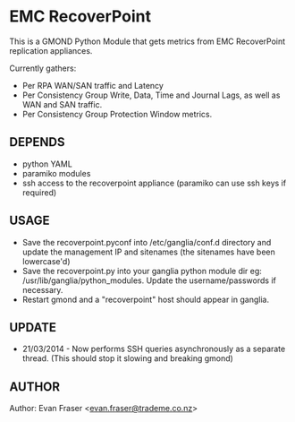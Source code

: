 EMC RecoverPoint
===============

This is a GMOND Python Module that gets metrics from EMC RecoverPoint replication appliances.

Currently gathers:
  * Per RPA WAN/SAN traffic and Latency
  * Per Consistency Group Write, Data, Time and Journal Lags, as well as WAN and SAN traffic.
  * Per Consistency Group Protection Window metrics.

## DEPENDS
  * python YAML
  * paramiko modules
  * ssh access to the recoverpoint appliance (paramiko can use ssh keys if required)

## USAGE
  * Save the recoverpoint.pyconf into /etc/ganglia/conf.d directory and update the management IP and sitenames (the sitenames have been lowercase'd)
  * Save the recoverpoint.py into your ganglia python module dir eg: /usr/lib/ganglia/python_modules.  Update the username/passwords if necessary.
  * Restart gmond and a "recoverpoint" host should appear in ganglia.

## UPDATE
  * 21/03/2014 - Now performs SSH queries asynchronously as a separate thread.  (This should stop it slowing and breaking gmond)

## AUTHOR

Author: Evan Fraser &lt;evan.fraser@trademe.co.nz&gt;
